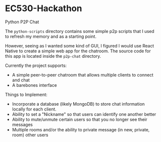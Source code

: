 # EC530-Hackathon
Python P2P Chat

The ```python-scripts``` directory contains some simple p2p scripts that I used to refresh my memory and as a starting point.

However, seeing as I wanted some kind of GUI, I figured I would use React Native to create a simple web app for the chatroom. The source code for this app is located inside the ```p2p-chat``` directory.

Currently the project supports:
- A simple peer-to-peer chatroom that allows multiple clients to connect and chat
- A barebones interface

Things to Implement:
- Incorporate a database (likely MongoDB) to store chat information locally for each client.
- Ability to set a "Nickname" so that users can identify one another better
- Ability to mute/unmute certain users so that you no longer see their messages
- Multiple rooms and/or the ability to private message (in new, private, room) other users